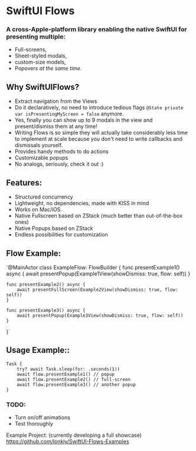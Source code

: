 # SwiftUI Flows

### A cross-Apple-platform library enabling the native SwiftUI for presenting multiple:
- Full-screens,
- Sheet-styled modals, 
- custom-size models,
- Popovers *at the same time*.


## Why SwiftUIFlows?
- Extract navigation from the Views
- Do it declaratively, no need to introduce tedious flags `@State private var isPresentingMyScreen = false` anymore.
- Yes, finally you can show up to 9 modals in the view and present/dismiss them at any time!
- Writing Flows is so simple they will actually take considerably less time to implement at scale because you don't need to write callbacks and dismissals yourself.
- Provides handy methods to do actions
- Customizable popups
- No analogs, seriously, check it out :)


## Features:
- Structured concurrency
- Lightweight, no dependencies, made with KISS in mind
- Works on Mac/iOS.
- Native Fullscreen based on ZStack (much better than out-of-the-box ones)
- Native Popups based on ZStack
- Endless possibilities for customization


## Flow Example:

`@MainActor class ExampleFlow: FlowBuilder {
    func presentExample1() async {
        await presentPopup(Example1View(showDismiss: true, flow: self))
    }

    func presentExample2() async {
        await presentFullScreen(Example2View(showDismiss: true, flow: self))
    }

    func presentExample3() async {
        await presentPopup(Example3View(showDismiss: true, flow: self))
    }
}`

## Usage Example::

```
Task {
    try? await Task.sleep(for: .seconds(1))
    await flow.presentExample1() // popup
    await flow.presentExample2() // full-screen
    await flow.presentExample3() // another popup
}
```

### TODO:

- Turn on/off animations
- Test thoroughly

Example Project:
(currently developing a full showcase)
https://github.com/lonkly/SwiftUI-Flows-Examples
